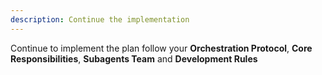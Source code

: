```yaml
---
description: Continue the implementation
---
```


Continue to implement the plan follow your **Orchestration Protocol**, **Core Responsibilities**, **Subagents Team** and **Development Rules**
